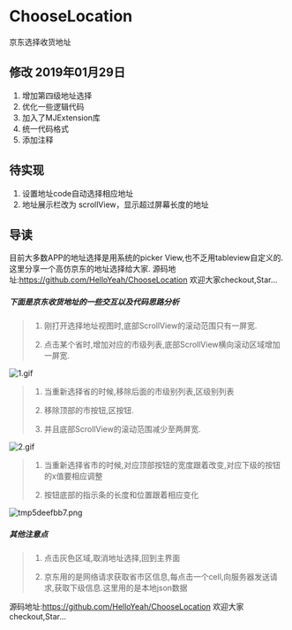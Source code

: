 # ChooseLocation
京东选择收货地址

## 修改 2019年01月29日

1. 增加第四级地址选择
2. 优化一些逻辑代码
3. 加入了MJExtension库
4. 统一代码格式
5. 添加注释

## 待实现

1. 设置地址code自动选择相应地址
2. 地址展示栏改为 scrollView，显示超过屏幕长度的地址

## 导读

目前大多数APP的地址选择是用系统的picker View,也不乏用tableview自定义的.
这里分享一个高仿京东的地址选择给大家.
源码地址:https://github.com/HelloYeah/ChooseLocation
欢迎大家checkout,Star...

##### 下面是京东收货地址的一些交互以及代码思路分析

>1. 刚打开选择地址视图时,底部ScrollView的滚动范围只有一屏宽.
>
>2. 点击某个省时,增加对应的市级列表,底部ScrollView横向滚动区域增加一屏宽.

![1.gif](http://upload-images.jianshu.io/upload_images/1338042-16ffa01913c5ccf6.gif?imageMogr2/auto-orient/strip)

>1. 当重新选择省的时候,移除后面的市级别列表,区级别列表
>
>2. 移除顶部的市按钮,区按钮.
>
>3. 并且底部ScrollView的滚动范围减少至两屏宽.

![2.gif](http://upload-images.jianshu.io/upload_images/1338042-7bc0307bf43ebf45.gif?imageMogr2/auto-orient/strip)



>1. 当重新选择省市的时候,对应顶部按钮的宽度跟着改变,对应下级的按钮的x值要相应调整
>
>2. 按钮底部的指示条的长度和位置跟着相应变化

![tmp5deefbb7.png](http://upload-images.jianshu.io/upload_images/1338042-78137181ccaaad4e.png?imageMogr2/auto-orient/strip%7CimageView2/2/w/1240)

##### 其他注意点

>1. 点击灰色区域,取消地址选择,回到主界面
>
>2. 京东用的是网络请求获取省市区信息,每点击一个cell,向服务器发送请求,获取下级信息.这里用的是本地json数据





源码地址:https://github.com/HelloYeah/ChooseLocation
欢迎大家checkout,Star...
